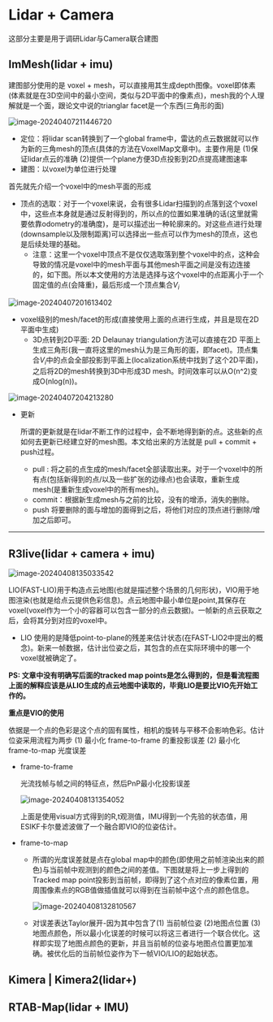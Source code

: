

# Lidar + Camera

这部分主要是用于调研Lidar与Camera联合建图



## ImMesh(lidar + imu)

建图部分使用的是 voxel + mesh，可以直接用其生成depth图像。voxel即体素(体素就是在3D空间中的最小空间，类似与2D平面中的像素点)，mesh我的个人理解就是一个面，跟论文中说的trianglar facet是一个东西(三角形的面)

![image-20240407211446720](figure/image-20240407211446720.png)

- 定位：将lidar scan转换到了一个global frame中，雷达的点云数据就可以作为新的三角mesh的顶点(具体的方法在VoxelMap文章中)。主要作用是 (1)保证lidar点云的准确 (2)提供一个plane方便3D点投影到2D点提高建图速率
- 建图：以voxel为单位进行处理

首先就先介绍一个voxel中的mesh平面的形成

- 顶点的选取：对于一个voxel来说，会有很多Lidar扫描到的点落到这个voxel中，这些点本身就是通过反射得到的，所以点的位置如果准确的话(这里就需要依靠odometry的准确度)，是可以描述出一种轮廓来的。对这些点进行处理(downsample以及限制距离)可以选择出一些点可以作为mesh的顶点，这也是后续处理的基础。
    - 注意：这里一个voxel中顶点不是仅仅选取落到整个voxel中的点，这种会导致的情况是voxel中的mesh平面与其他mesh平面之间是没有边连接的，如下图。所以本文使用的方法是选择与这个voxel中的点距离小于一个固定值的点(会降重)，最后形成一个顶点集合$V_i$

![image-20240407201613402](figure/image-20240407201613402.png)

- voxel级别的mesh/facet的形成(直接使用上面的点进行生成，并且是现在2D平面中生成)
    - 3D点转到2D平面: 2D Delaunay triangulation方法可以直接在2D 平面上生成三角形(我一直将这里的mesh认为是三角形的面，即facet)。顶点集合$V_i$中的点会全部投影到平面上(localization系统中找到了这个2D平面)，之后将2D的mesh转换到3D中形成3D mesh。时间效率可以从O(n^2)变成O(nlog(n))。

![image-20240407204213280](figure/image-20240407204213280.png)

- 更新

    ​	所谓的更新就是在lidar不断工作的过程中，会不断地得到新的点。这些新的点如何去更新已经建立好的mesh图。本文给出来的方法就是 pull + commit + push过程。

    - pull : 将之前的点生成的mesh/facet全部读取出来。对于一个voxel中的所有点(包括新得到的点/以及一些扩张的边缘点)也会读取，重新生成mesh(是重新生成voxel中的所有mesh)。
    - commit：根据新生成mesh与之前的比较，没有的增添，消失的删除。
    - push 将要删除的面与增加的面得到之后，将他们对应的顶点进行删除/增加之后即可。



****



## R3live(lidar + camera + imu)

![image-20240408135033542](./figure/image-20240408135033542.png)

LIO(FAST-LIO)用于构造点云地图(也就是描述整个场景的几何形状)，VIO用于地图渲染(也就是给点云提供色彩信息)。点云地图中最小单位是point,其保存在voxel(voxel作为一个小的容器可以包含一部分的点云数据)。一帧新的点云获取之后，会将其分到对应的voxel中。

- LIO 使用的是降低point-to-plane的残差来估计状态(在FAST-LIO2中提出的概念)。新来一帧数据，估计出位姿之后，其包含的点在实际环境中的哪一个voxel就被确定了。

**PS: 文章中没有明确写后面的tracked map points是怎么得到的，但是看流程图上面的解释应该是从LIO生成的点云地图中读取的，毕竟LIO是要比VIO先开始工作的。**



**重点是VIO的使用**

依据是一个点的色彩是这个点的固有属性，相机的旋转与平移不会影响色彩。估计位姿采用流程为两步 (1) 最小化 frame-to-frame 的重投影误差 (2) 最小化 frame-to-map 光度误差

- frame-to-frame

  光流找帧与帧之间的特征点，然后PnP最小化投影误差

  ![image-20240408131354052](./figure/image-20240408131354052.png)

  上面是使用visual方式得到的R,t观测值，IMU得到一个先验的状态值，用ESIKF卡尔曼滤波做了一个融合即VIO的位姿估计。

- frame-to-map

  - 所谓的光度误差就是点在global map中的颜色(即使用之前帧渲染出来的颜色)与当前帧中观测到的颜色之间的差值。下图就是将上一步上得到的Tracked map point投影到当前帧，即得到了这个点对应的像素位置，用周围像素点的RGB值做插值就可以得到在当前帧中这个点的颜色信息。

    ![image-20240408132810567](./figure/image-20240408132810567.png)

  - 对误差表达Taylor展开-因为其中包含了(1) 当前帧位姿 (2)地图点位置 (3)地图点颜色，所以最小化误差的时候可以将这三者进行一个联合优化。这样即实现了地图点颜色的更新，并且当前帧的位姿与地图点位置更加准确。被优化后的当前帧位姿作为下一帧VIO/LIO的起始状态。















## Kimera | Kimera2(lidar+)





## RTAB-Map(lidar + IMU)












